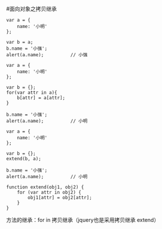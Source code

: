 #面向对象之拷贝继承

```
var a = {
    name: '小明'
};

var b = a;
b.name = '小强';
alert(a.name);          // 小强
```

```
var a = {
    name: '小明'
};

var b = {};
for(var attr in a){
    b[attr] = a[attr];
}

b.name = '小强';
alert(a.name);          // 小明
```

```
var a = {
    name: '小明'
};

var b = {};
extend(b, a);

b.name = '小强';
alert(a.name);          // 小明

function extend(obj1, obj2) {
    for (var attr in obj2) {
        obj1[attr] = obj2[attr];
    }
}
```

方法的继承：for in  拷贝继承（jquery也是采用拷贝继承 extend）
```

```

